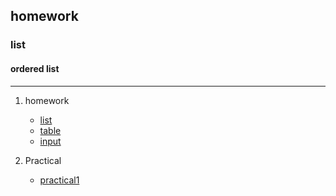 ## homework
### list
#### ordered list 

---

1. homework
   - [list](homework/2list.html)
   - [table](homework/table2.html)
   - [input](/homework/input.html)

2. Practical
   - [practical1](/homework/practical/index.html)